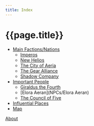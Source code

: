 ```yaml
---
title: Index
---
```


# {{page.title}}

- [Main Factions/Nations](Factions/Summary)
  - [Imperos](Factions/Imperos/Summary)
  - [New Helios](<Factions/New Helios/Summary>)
  - [The City of Aeria](<Factions/The City of Aeria/Summary>)
  - [The Gear Alliance](<Factions/The Gear Alliance/Summary>)
  - [Shadow Company](<Factions/Shadow Company/Summary>)
- [Important People](NPCs/index)
  - [Giraldus the Fourth](NPCs/Giraldus)
  - [Elora Aeran](NPCs/Elora Aeran)
  - [The Council of Five](<NPCs/The Council of Five>)
- [Influential Places]()
- [Map]()

[About](about)
